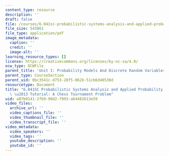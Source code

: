 ```yaml
---
content_type: resource
description: ''
draft: false
file: /courses/6-041sc-probabilistic-systems-analysis-and-applied-probability-fall-2013/a07b01412fb990d27993a64482613e59_MIT6_041SCF13_A_Chess_Tournament_Problem_300k.pdf
file_size: 543861
file_type: application/pdf
image_metadata:
  caption: ''
  credit: ''
  image-alt: ''
learning_resource_types: []
license: https://creativecommons.org/licenses/by-nc-sa/4.0/
ocw_type: OCWFile
parent_title: 'Unit I: Probability Models And Discrete Random Variables '
parent_type: CourseSection
parent_uid: 0bc3541c-d753-28f5-062b-51cb6d40538d
resourcetype: Document
title: "6.041SC Probabilistic Systems Analysis and Applied Probability, Fall 2013Transcript\
  \ \u2013 Tutorial: A Chess Tournament Problem"
uid: a07b0141-2fb9-90d2-7993-a64482613e59
video_files:
  archive_url: ''
  video_captions_file: ''
  video_thumbnail_file: ''
  video_transcript_file: ''
video_metadata:
  video_speakers: ''
  video_tags: ''
  youtube_description: ''
  youtube_id: ''
---
```

